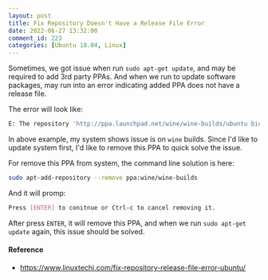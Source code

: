 ```yaml
---
layout: post
title: Fix Repository Doesn't Have a Release File Error
date: 2022-06-27 13:32:00
comment_id: 223
categories: [Ubuntu 18.04, Linux]
---
```


Sometimes, we got issue when run `sudo apt-get update`, and may be required to add 3rd party PPAs. And when we run to update software packages, may run into an error indicating added PPA does not have a release file.

The error will look like:

```sh
E: The repository 'http://ppa.launchpad.net/wine/wine-builds/ubuntu bionic Release' does not have a Release file.
```

In above example, my system shows issue is on `wine` builds. Since I'd like to update system first, I'd like to remove this PPA to quick solve the issue.

For remove this PPA from system, the command line solution is here:

```sh
sudo apt-add-repository --remove ppa:wine/wine-builds
```

And it will promp:

```sh
Press [ENTER] to conitnue or Ctrl-c to cancel removing it.
```

After press `ENTER`, it will remove this PPA, and when we run `sudo apt-get update` again, this issue should be solved.


#### Reference

- <https://www.linuxtechi.com/fix-repository-release-file-error-ubuntu/>

